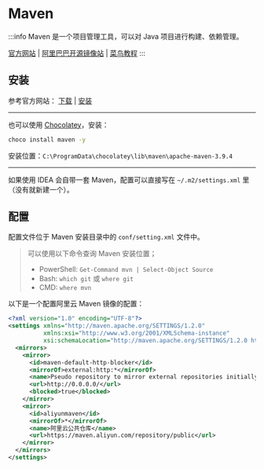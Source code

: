 # Maven

:::info
Maven 是一个项目管理工具，可以对 Java 项目进行构建、依赖管理。

[官方网站](https://maven.apache.org/)
| [阿里巴巴开源镜像站](https://developer.aliyun.com/mirror/maven)
| [菜鸟教程](https://www.runoob.com/maven/maven-tutorial.html)
:::

## 安装

参考官方网站：
[下载](https://maven.apache.org/download.cgi)
| [安装](https://maven.apache.org/install.html)

----------

也可以使用 [Chocolatey](https://community.chocolatey.org/packages/maven)，安装：

```sh
choco install maven -y
```

安装位置：`C:\ProgramData\chocolatey\lib\maven\apache-maven-3.9.4`

----------

如果使用 IDEA 会自带一套 Maven，配置可以直接写在 `~/.m2/settings.xml` 里（没有就新建一个）。

## 配置

配置文件位于 Maven 安装目录中的 `conf/setting.xml` 文件中。


> 可以使用以下命令查询 Maven 安装位置；
> - PowerShell: `Get-Command mvn | Select-Object Source`
> - Bash: `which git` 或 `where git`
> - CMD:  `where mvn`

以下是一个配置阿里云 Maven 镜像的配置：

```xml title="setting.xml"
<?xml version="1.0" encoding="UTF-8"?>
<settings xmlns="http://maven.apache.org/SETTINGS/1.2.0"
          xmlns:xsi="http://www.w3.org/2001/XMLSchema-instance"
          xsi:schemaLocation="http://maven.apache.org/SETTINGS/1.2.0 https://maven.apache.org/xsd/settings-1.2.0.xsd">
  <mirrors>
    <mirror>
      <id>maven-default-http-blocker</id>
      <mirrorOf>external:http:*</mirrorOf>
      <name>Pseudo repository to mirror external repositories initially using HTTP.</name>
      <url>http://0.0.0.0/</url>
      <blocked>true</blocked>
    </mirror>
    <mirror>
      <id>aliyunmaven</id>
      <mirrorOf>*</mirrorOf>
      <name>阿里云公共仓库</name>
      <url>https://maven.aliyun.com/repository/public</url>
    </mirror>
  </mirrors>
</settings>
```
